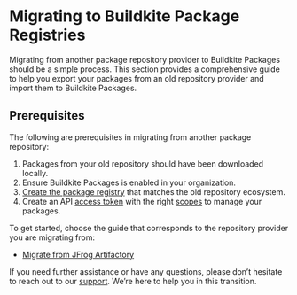 # Migrating to Buildkite Package Registries

Migrating from another package repository provider to Buildkite Packages should be a simple process. This section provides a comprehensive guide to help you export your packages from an old repository provider and import them to Buildkite Packages.

## Prerequisites

The following are prerequisites in migrating from another package repository:

1. Packages from your old repository should have been downloaded locally.
1. Ensure Buildkite Packages is enabled in your organization.
1. [Create the package registry](/docs/package-registries/manage-registries#create-a-registry) that matches the old repository ecosystem.
1. Create an API [access token](https://buildkite.com/user/api-access-tokens)  with the right [scopes](/docs/apis/managing-api-tokens#token-scopes) to manage your packages.

To get started, choose the guide that corresponds to the repository provider you are migrating from:

- [Migrate from JFrog Artifactory](/docs/package-registries/migration/from_jfrog_artifactory)

If you need further assistance or have any questions, please don’t hesitate to reach out to our [support](https://buildkite.com/about/contact/). We’re here to help you in this transition.
